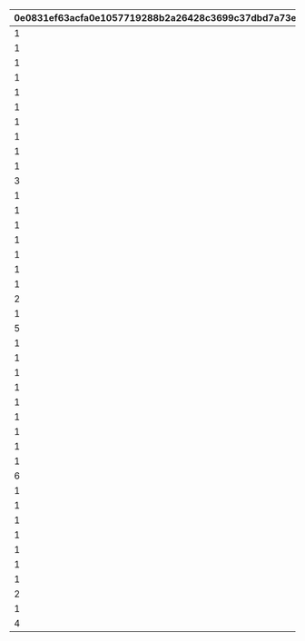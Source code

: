 |0e0831ef63acfa0e1057719288b2a26428c3699c37dbd7a73ebca99ece909b63|f3d2b0834fd61a39f05c4d8728594de0798ac808d93387a676a91555de925e7c|2b2e1de31b3a43f6aa6d08517919701c35e66b66e21068ca97857f621535dbc1|8120a55ba250b814958d4171d3b2248b101d2d8e0563cb4f343122e4c21769a6|
| --- | --- | --- | --- |
|1|1|2500|1|
|1|2|2000|2|
|1|3|2000|107|
|1|4|2000|4|
|1|5|1000|3|
|1|6|1000|110|
|1|7|1000|5|
|1|8|2000|6|
|1|9|2000|105|
|1|10|2000|7|
|3|11|0|1000|
|1|12|20|100|
|1|13|1000|108|
|1|14|20|101|
|1|15|5|102|
|1|16|1000|109|
|1|17|5|103|
|1|18|500|1|
|2|19|0|2000|
|1|20|500|1|
|5|21|0|25|
|1|22|3000|2|
|1|23|3000|107|
|1|24|3000|4|
|1|25|1500|3|
|1|26|1500|110|
|1|27|1500|5|
|1|28|3000|6|
|1|29|3000|105|
|1|30|3000|7|
|6|31|0|1|
|1|32|30|100|
|1|33|1500|108|
|1|34|30|101|
|1|35|10|102|
|1|36|1500|109|
|1|37|10|103|
|1|38|500|1|
|2|39|0|3000|
|1|40|500|1|
|4|41|0|50|